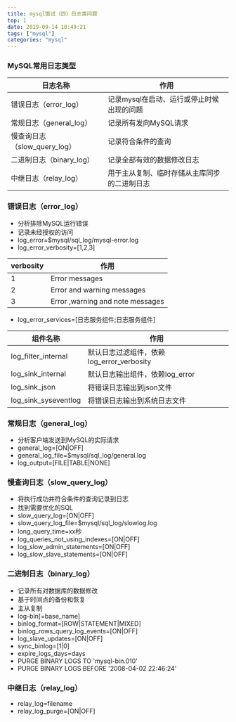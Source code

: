 ```yaml
---
title: mysql面试（四）日志类问题
top: 1
date: 2019-09-14 10:49:21
tags: ["mysql"]
categories: "mysql"
---
```

### MySQL常用日志类型

|日志名称|作用|
|--|--|
|错误日志（error_log）|记录mysql在启动、运行或停止时候出现的问题|
|常规日志（general_log）|记录所有发向MySQL请求|
|慢查询日志（slow_query_log）|记录符合条件的查询|
|二进制日志（binary_log）|记录全部有效的数据修改日志|
|中继日志（relay_log）|用于主从复制、临时存储从主库同步的二进制日志|

### 错误日志（error_log）

- 分析排除MySQL运行错误
- 记录未经授权的访问
- log_error=$mysql/sql_log/mysql-error.log
- log_error_verbosity=[1,2,3]

|verbosity|作用|
|--|--|
|1|Error messages|
|2|Error and warning messages|
|3|Error ,warning and note messages|

- log_error_services=[日志服务组件;日志服务组件]

|组件名称|作用|
|--|--|
|log_filter_internal|默认日志过滤组件，依赖log_error_verbosity|
|log_sink_internal|默认日志输出组件，依赖log_error|
|log_sink_json|将错误日志输出到json文件|
|log_sink_syseventlog|将错误日志输出到系统日志文件|

### 常规日志（general_log）

- 分析客户端发送到MySQL的实际请求
- general_log=[ON|OFF]
- general_log_file=$mysql/sql_log/general.log
- log_output=[FILE|TABLE|NONE]

### 慢查询日志（slow_query_log）
- 将执行成功并符合条件的查询记录到日志
- 找到需要优化的SQL
- slow_query_log=[ON|OFF]
- slow_query_log_file=$mysql/sql_log/slowlog.log
- long_query_time=xx秒
- log_queries_not_using_indexes=[ON|OFF]
- log_slow_admin_statements=[ON|OFF]
- log_slow_slave_statements=[ON|OFF]

### 二进制日志（binary_log）
- 记录所有对数据库的数据修改
- 基于时间点的备份和恢复
- 主从复制
- log-bin[=base_name]
- binlog_format=[ROW|STATEMENT|MIXED]
- binlog_rows_query_log_events=[ON|OFF]
- log_slave_updates=[ON|OFF]
- sync_binlog=[1|0]
- expire_logs_days=days
- PURGE BINARY LOGS TO 'mysql-bin.010'
- PURGE BINARY LOGS BEFORE '2008-04-02 22:46:24'

### 中继日志（relay_log）
- relay_log=filename
- relay_log_purge=[ON|OFF]